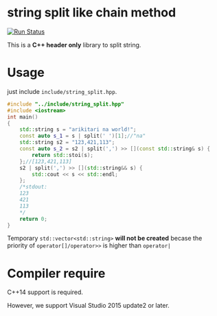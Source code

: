 # string split like chain method
[![Run Status](https://api.shippable.com/projects/577cc6213be4f4faa56be97c/badge?branch=master)](https://app.shippable.com/projects/577cc6213be4f4faa56be97c)

This is a **C++ header only** library to split string.

# Usage

just include ``include/string_split.hpp``.

```cpp
#include "../include/string_split.hpp"
#include <iostream>
int main()
{
    std::string s = "arikitari na world!";
    const auto s_1 = s | split(' ')[1];//"na"
    std::string s2 = "123,421,113";
    const auto s_2 = s2 | split(',') >> [](const std::string& s) {
        return std::stoi(s);
    };//[123,421,113]
    s2 | split(',') >> [](std::string&& s) {
        std::cout << s << std::endl;
    };
    /*stdout:
    123
    421
    113
    */
    return 0;
}
```

Temporary ``std::vector<std::string>`` **will not be created** becase the priority of ``operator[]/operator>>`` is higher than ``operator|``

# Compiler require
C++14 support is required.

However, we support Visual Studio 2015 update2 or later.